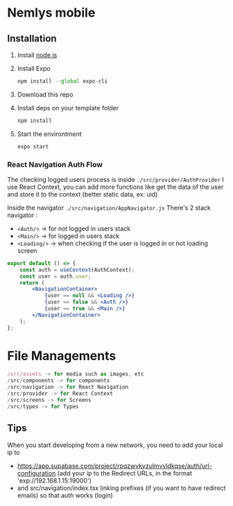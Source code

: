 # Nemlys mobile 

## Installation

1. Install [node.js](https://nodejs.org/en/)
2. Install Expo

   ```jsx
   npm install --global expo-cli
   ```

3. Download this repo
4. Install deps on your template folder

   ```jsx
   npm install
   ```

5. Start the environtment

   ```jsx
   expo start
   ```


### React Navigation Auth Flow

The checking logged users process is inside `./src/provider/AuthProvider` I use React Context, you can add more functions like get the data of the user and store it to the context (better static data, ex: uid)

Inside the navigator `./src/navigation/AppNavigator.js`
There's 2 stack navigator :

- `<Auth/>` → for not logged in users stack
- `<Main/>` → for logged in users stack
- `<Loading/>` → when checking if the user is logged in or not loading screen

```jsx
export default () => {
	const auth = useContext(AuthContext);
	const user = auth.user;
	return (
		<NavigationContainer>
			{user == null && <Loading />}
			{user == false && <Auth />}
			{user == true && <Main />}
		</NavigationContainer>
	);
};
```

# File Managements


```jsx
/src/assets -> for media such as images, etc
/src/components -> for components
/src/navigation -> for React Navigation
/src/provider -> for React Context
/src/screens -> for Screens
/src/types -> for Types
```


## Tips
When you start developing from a new network, you need to add your local ip to 
- https://app.supabase.com/project/rpqzwvkyzulmvvldkqse/auth/url-configuration (add your ip to the Redirect URLs, in the format 'exp://192.168.1.15:19000')
- and src/navigation/index.tsx linking prefixes (if you want to have redirect emails)
so that auth works (login)